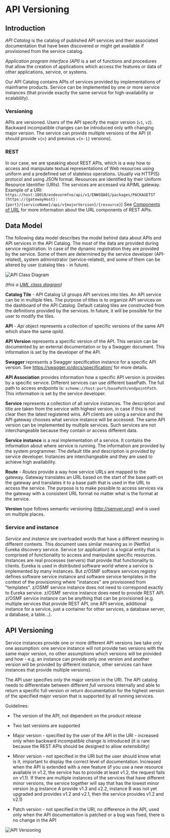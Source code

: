 # API Versioning

 ## Introduction

 _API Catalog_ is the catalog of published API services and their associated documentation that have been
 discovered or might get available if provisioned from the service catalog.

 _Application program interface (API)_ is a set of functions and procedures that allow the creation
 of applications which access the features or data of other applications, service, or systems.

 Our API Catalog contains APIs of services provided by implementations of mainframe products. Service can
 be implemented by one or more service instances (that provide exactly the same service for
 high-availability or scalability).

 ### Versioning

 APIs are versioned. Users of the API specify the major version (`v1`, `v2`). Backward incompatible
 changes can be introduced only with changing major version. The service can provide multiple
 versions of the API (it should provide `v{n}` and previous `v{n-1}` versions).

 ### REST

 In our case, we are speaking about REST APIs, which is a way how to access and manipulate textual
 representations of Web resources using uniform and a predefined set of stateless operations.
 Usually via HTTP(S) protocol and using JSON format. Resources are identified by their Uniform
 Resource Identifier (URIs). The services are accessed via APIML gateway. Example of a URI:
 `https://host:10010/endevormfno/api/v1/ENWSQA01/packages/PACKAGETST
 (https://{gatewayHost}:{port}/{serviceName}/api/v{majorVersion}/{resource}`)
 See [Components of URL](../extend-apiml/api-mediation-components-of-URL.md) for more information about the URL components of REST APIs.
 
 ## Data Model

 The following data model describes the model behind data about APIs and API services in the API Catalog.
 The most of the data are provided during service registration. In case of the dynamic registration they are
 provided by the service. Some of them are determined by the service developer (API-related), system
 administrator (service-related), and some of them can be altered by user (catalog tiles - in
 future).

 ![API Class Diagram](pathname:///v2.4.x/images/api-mediation/API-Class-Diagram.png)

 _(this a [UML class diagram](https://en.wikipedia.org/wiki/Class_diagram))_

 **Catalog Tile** - API Catalog UI groups API services into tiles. An API service can be in multiple tiles. The
 purpose of titles is to organize API services on the dashboard of the API Catalog. Default catalog tiles
 are constructed from the definitions provided by the services. In future, it will be possible for
 the user to modify the tiles.

 **API** - _Api_ object represents a collection of specific versions of the same API which share the
 same _apiId_.

 **API Version** represents a specific version of the API. This version can be documented by an
 external documentation or by a Swagger document. This information is set by the developer of the
 API.

 **Swagger** represents a Swagger specification instance for a specific API version. See
 https://swagger.io/docs/specification/ for more details.

 **API Association** provides information how a specific API version is provides by a specific
 service. Different services can use different basePath. The full path to access endpoints is:
 `scheme://host:port/basePath/endpointPath`. This information is set by the service developer.

 **Service** represents a collection of all service instances. The description and title are taken
 from the service with highest version, in case if this is not clear then the latest registered
 wins. API clients are using a service and the API gateway chooses what service instance will be
 accessed. The same API version can be implemented by multiple services. Such services are not
 interchangeable because they contain or access different data.

 **Service instance** is a real implementation of a service. It contains the information about where
 service is running. The information are provided by the system programmer. The default title and
 description is provided by service developer. Instances are interchangeable and they are used to
 achieve high availability.

 **Route** - _Routes_ provide a way how service URLs are mapped to the gateway. Gateway translates
 an URL based on the start of the base path on the gateway and translates it to a base path that is
 used in the URL to access the service. The purpose is to make possible to access services via the
 gateway with a consistent URL format no matter what is the format at the service.

 **Version** type follows semantic versioning (http://semver.org/) and is used on multiple places.

 ### Service and instance

 _Service_ and _instance_ are overloaded words that have a different meaning in different contexts.
 This document uses similar meaning as in (Netflix) Eureka discovery service. Service (or
 application) is a logical entity that is comprised of functionality to access and manipulate
 specific resources. Instances are real processes (servers) that provide that functionality to
 clients. Eureka is used in distributed software world where a service is implemented by many
 instances. But z/OSMF software services registry defines software service instance and software
 service templates in the context of the provisioning where "instances" are provisioned from
 "templates". z/OSMF service instance does not need to correspond exactly to Eureka service. z/OSMF
 service instance does need to provide REST API. z/OSMF service instance can be anything that can be
 provisioned (e.g. multiple services that provide REST API, one API service, additional instance for
 a service, just a container for other services, a database server, a database, a table...).

 ## API Versioning

 Service instances provide one or more different API versions (we take only one assumption: one
 service instance will not provide two versions with the same major version, no other assumptions
 which versions will be provided and how - e.g. an instance can provide only one version and another
 version will be provided by different instance, other services can have instances that provide
 multiple versions).

 The API user specifies only the major version in the URI. The API catalog needs to differentiate
 between different _full versions_ internally and able to return a specific full version or return
 documentation for the highest version of the specified major version that is supported by all
 running services.

 Guidelines:

- The version of the API, not dependent on the product release

- Two last versions are supported

 - Major version - specified by the user of the API in the URI - increased only when backward
 incompatible change is introduced (it is rare because the REST APIs should be designed to allow
 extensibility)

 - Minor version - not specified in the URI but the user should know what is it, important to
 display the correct level of documentation. Increased when the API is extended with a new feature
 (if you use a new resource available in v1.2, the service has to provide at least v1.2, the request
 fails on v1.1). If there are multiple instances of the services that have different minor versions,
 the service together will say that has the lowest minor version (e.g instance A provide v1.3 and
 v2.2, instance B was not yet upgraded and provides v1.2 and v2.1, then the service provides v1.2
 and v2.1)

 - Patch version - not specified in the URI, no difference in the API, used only when the API
 documentation is patched or a bug was fixed, there is no change in the API

 ![API Versioning](pathname:///v2.4.x/images/api-mediation/API-Versioning.png)
